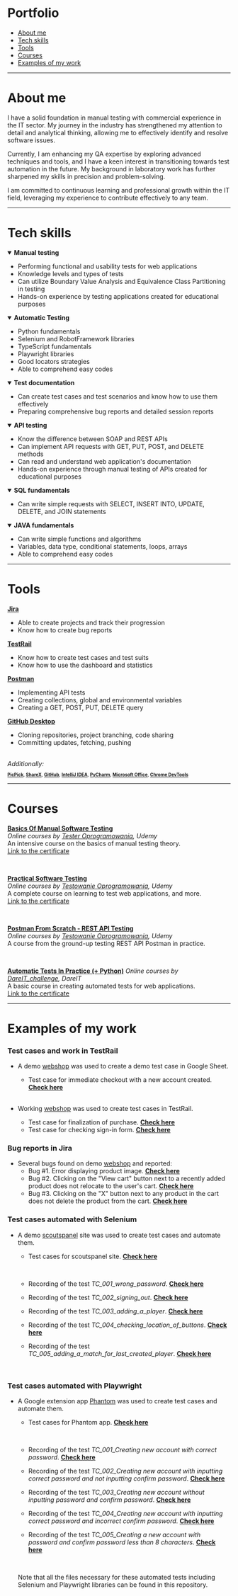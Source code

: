 # Portfolio

- [About me](#about-me)
- [Tech skills](#tech-skills)
- [Tools](#tools)
- [Courses](#courses)
- [Examples of my work](#examples-of-my-work)

---

# About me

I have a solid foundation in manual testing with commercial experience in the IT sector. My journey in the industry has strengthened my attention to detail and analytical thinking, allowing me to effectively identify and resolve software issues.

Currently, I am enhancing my QA expertise by exploring advanced techniques and tools, and I have a keen interest in transitioning towards test automation in the future. My background in laboratory work has further sharpened my skills in precision and problem-solving.

I am committed to continuous learning and professional growth within the IT field, leveraging my experience to contribute effectively to any team.

---

# Tech skills

<details open>
<summary> <b> Manual testing </b> </summary>
<ul>
<li> Performing functional and usability tests for web applications </li>
<li> Knowledge levels and types of tests </li>
<li> Can utilize Boundary Value Analysis and Equivalence Class Partitioning in testing </li>
<li> Hands-on experience by testing applications created for educational purposes </li>
</ul>
</details>

<details open>
<summary> <b> Automatic Testing </b> </summary> 
<ul>
<li> Python fundamentals </li>
<li> Selenium and RobotFramework libraries </li>
<li> TypeScript fundamentals </li>
<li> Playwright libraries </li>
<li> Good locators strategies </li>
<li> Able to comprehend easy codes </li>
</ul>
</details>

<details open>
<summary> <b> Test documentation </b> </summary> 
<ul>
<li> Can create test cases and test scenarios and know how to use them effectively </li>
<li> Preparing comprehensive bug reports and detailed session reports </li>
</ul>
</details>

<details open>
<summary> <b> API testing </b> </summary> 
<ul>
<li> Know the difference between SOAP and REST APIs </li>
<li> Can implement API requests with GET, PUT, POST, and DELETE methods </li>
<li> Can read and understand web application's documentation </li>
<li> Hands-on experience through manual testing of APIs created for educational purposes</li>
</ul>
</details>

<details open>
<summary> <b> SQL fundamentals </b> </summary> 
<ul>
<li> Can write simple requests with SELECT, INSERT INTO, UPDATE, DELETE, and JOIN statements </li>
</ul>
</details>

<details open>
<summary> <b> JAVA fundamentals </b> </summary> 
<ul>
<li> Can write simple functions and algorithms </li>
<li> Variables, data type, conditional statements, loops, arrays </li>
<li> Able to comprehend easy codes </li>
</ul>
</details>

---

# Tools

[<b>Jira</b>](https://www.atlassian.com/pl/software/jira)

+ Able to create projects and track their progression
+ Know how to create bug reports

[<b>TestRail</b>](https://www.testrail.com/)

+ Know how to create test cases and test suits
+ Know how to use the dashboard and statistics

[<b>Postman</b>](https://www.postman.com/)

+ Implementing API tests
+ Creating collections, global and environmental variables
+ Creating a GET, POST, PUT, DELETE query

[<b>GitHub Desktop</b>](https://github.com/)

+ Cloning repositories, project branching, code sharing
+ Committing updates, fetching, pushing

<br>
<i> Additionally: </i>
<font size="1">

[<b>PicPick</b>](https://picpick.app/pl/), [<b>ShareX</b>](https://getsharex.com/), [<b>GitHub</b>](https://git-scm.com/), [<b>IntelliJ IDEA</b>](https://www.jetbrains.com/idea/), [<b>PyCharm</b>](https://www.jetbrains.com/pycharm/), [<b>Microsoft Office</b>](https://www.office.com/), [<b>Chrome DevTools</b>](https://developer.chrome.com/docs/devtools/)

</font>

---

# Courses

__[Basics Of Manual Software Testing](https://www.udemy.com/course/kurs-testowania-oprogramowania/)__  
*Online courses by [Tester Oprogramowania](https://www.udemy.com/user/testeroprogramowaniapl/), Udemy*  
An intensive course on the basics of manual testing theory.  
[Link to the certificate](https://www.udemy.com/certificate/UC-b0d4f462-277e-4510-be9f-11ade071fe6b/)

<br>

__[Practical Software Testing](https://www.udemy.com/course/praktyczny-kurs-testowania-oprogramowania/)__  
*Online courses by [Testowanie Oprogramowania](https://www.udemy.com/user/rafal-podraza-3/), Udemy*  
A complete course on learning to test web applications, and more.  
[Link to the certificate](https://www.udemy.com/certificate/UC-3ec7eec2-88b3-4d37-ad42-b2c220b358e5/)

<br>

__[Postman From Scratch - REST API Testing](https://www.udemy.com/course/postman-od-podstaw-testowanie-rest-api/)__  
*Online courses by [Testowanie Oprogramowania](https://www.udemy.com/user/rafal-podraza-3/), Udemy*  
A course from the ground-up testing REST API Postman in practice.

<br>

__[Automatic Tests In Practice (+ Python)](https://www.dareit.io/challenges/wstep-do-testow-automatycznych)__ 
*Online courses by [DareIT_challenge](https://www.dareit.io/challenges), DareIT*  
A basic course in creating automated tests for web applications.  
[Link to the certificate](https://drive.google.com/file/d/1sP_qA5laMD6B1of2tEbuRwosVDgdG5BM/view?usp=sharing)

---

# Examples of my work

### Test cases and work in TestRail

+ A demo [webshop](https://skleptest.pl/) was used to create a demo test case in Google Sheet.
    + Test case for immediate checkout with a new account created. __[Check here](https://docs.google.com/spreadsheets/d/1AG8sWwDQGUCQlBZIxYx6EUMWeC9Zck2z/edit?usp=sharing&ouid=103846351617777504097&rtpof=true&sd=true)__

  <br>
+ Working [webshop](https://www.x-kom.pl/) was used to create test cases in TestRail.
    + Test case for finalization of purchase. __[Check here](https://drive.google.com/file/d/1iA4qZpQ8Ds3FDDaEAORwSb6u3BTT75p6/view?usp=sharing)__
    + Test case for checking sign-in form. __[Check here](https://drive.google.com/file/d/15e6iwM9hxLmbSuG8UVNV_YZh8iS8D-pU/view?usp=sharing)__
      <br>

### Bug reports in Jira

+ Several bugs found on demo [webshop](https://skleptest.pl/) and reported:
  + Bug #1. Error displaying product image. __[Check here](https://drive.google.com/file/d/1YEztzW29qEMlj736k1C60B462Gn7LKAc/view?usp=sharing)__
  + Bug #2. Clicking on the "View cart" button next to a recently added product does not relocate to the user's cart. __[Check here](https://drive.google.com/file/d/1iFZexlNRcWrbwuvjckQ6qBqhTCwTJ-4q/view?usp=sharing)__
  + Bug #3. Clicking on the "X" button next to any product in the cart does not delete the product from the cart. __[Check here](https://drive.google.com/file/d/19u4cpjQgnCh4Cg0OGuKNIBFO9WcqtM_8/view?usp=sharing)__

### Test cases automated with Selenium

+ A demo [scoutspanel](https://scouts-test.futbolkolektyw.pl/login) site was used to create test cases and automate them.
  + Test cases for scoutspanel site. __[Check here](https://docs.google.com/spreadsheets/d/1x7f8Yk0am4dxqy_thKiOildIs4yLFmyD/edit?usp=sharing&ouid=103846351617777504097&rtpof=true&sd=true)__
  
    <br>
  
  + Recording of the test *TC_001_wrong_password*. __[Check here](https://drive.google.com/file/d/1kA5mPnZEK6hWU0bhZ38i5-sxvC6AyUy-/view?usp=sharing)__
  + Recording of the test *TC_002_signing_out*. __[Check here](https://drive.google.com/file/d/107468XQTu7rS9wa2d75YhkP5wUdsHt4X/view?usp=sharing)__
  + Recording of the test *TC_003_adding_a_player*. __[Check here](https://drive.google.com/file/d/1TVYZA7GkKbOxe24ZIHPpislJxMuUW6BA/view?usp=sharing)__
  + Recording of the test *TC_004_checking_location_of_buttons*. __[Check here](https://drive.google.com/file/d/1mnjTJzWyqncKxBnT05qxJ0VUz-Wf6-hy/view?usp=sharing)__
  + Recording of the test *TC_005_adding_a_match_for_last_created_player*. __[Check here](https://drive.google.com/file/d/1pVjWJ5YHs34WPVNe5O35IvODfwHoejbe/view?usp=sharing)__
  
    <br>

### Test cases automated with Playwright

+ A Google extension app [Phantom](https://chromewebstore.google.com/detail/phantom/bfnaelmomeimhlpmgjnjophhpkkoljpa) was used to create test cases and automate them.
  + Test cases for Phantom app. __[Check here](https://docs.google.com/spreadsheets/d/1XZ3kpLYmncEASnjBwSgjVLd7Fp5JevhZ/edit?usp=sharing&ouid=103846351617777504097&rtpof=true&sd=true)__
  
    <br>
  
  + Recording of the test *TC_001_Creating new account with correct password*. __[Check here](https://drive.google.com/file/d/1TjgTL3wS1LxMmtPtAxGsivdsPUsL-3ex/view?usp=sharing)__
  + Recording of the test *TC_002_Creating new account with inputting correct password and not inputting confirm password*. __[Check here](https://drive.google.com/file/d/1v7y0IanplJ5Q2OCxVuCnSERs_sQHQiB9/view?usp=sharing)__
  + Recording of the test *TC_003_Creating new account without inputting password and confirm password*. __[Check here](https://drive.google.com/file/d/1EkjLGAyXxX_vA4rIDPiaOZMnwlc-ShQT/view?usp=sharing)__
  + Recording of the test *TC_004_Creating new account with inputting correct password and incorrect confirm password*. __[Check here](https://drive.google.com/file/d/1yEaJZQp55zj1riov2sCcSvakwW2rxzAp/view?usp=sharing)__
  + Recording of the test *TC_005_Creating a new account with password and confirm password less than 8 characters*. __[Check here](https://drive.google.com/file/d/1PeG1Nz5qqO-NXdYaEpGSK-eG512TipOe/view?usp=sharing)__
  
    <br>
  
  Note that all the files necessary for these automated tests including Selenium and Playwright libraries can be found in this repository.

